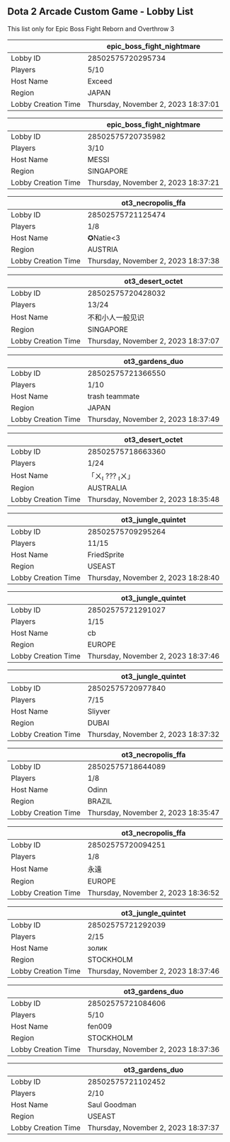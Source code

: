## Dota 2 Arcade Custom Game - Lobby List

This list only for Epic Boss Fight Reborn and Overthrow 3

|  | epic_boss_fight_nightmare |
| ------ | ------ |
| Lobby ID | 28502575720295734 |
| Players | 5/10 |
| Host Name | Exceed |
| Region | JAPAN |
| Lobby Creation Time | Thursday, November 2, 2023 18:37:01 |


|  | epic_boss_fight_nightmare |
| ------ | ------ |
| Lobby ID | 28502575720735982 |
| Players | 3/10 |
| Host Name | MESSI |
| Region | SINGAPORE |
| Lobby Creation Time | Thursday, November 2, 2023 18:37:21 |


|  | ot3_necropolis_ffa |
| ------ | ------ |
| Lobby ID | 28502575721125474 |
| Players | 1/8 |
| Host Name | ✪Natie<3 |
| Region | AUSTRIA |
| Lobby Creation Time | Thursday, November 2, 2023 18:37:38 |


|  | ot3_desert_octet |
| ------ | ------ |
| Lobby ID | 28502575720428032 |
| Players | 13/24 |
| Host Name | 不和小人一般见识 |
| Region | SINGAPORE |
| Lobby Creation Time | Thursday, November 2, 2023 18:37:07 |


|  | ot3_gardens_duo |
| ------ | ------ |
| Lobby ID | 28502575721366550 |
| Players | 1/10 |
| Host Name | trash teammate |
| Region | JAPAN |
| Lobby Creation Time | Thursday, November 2, 2023 18:37:49 |


|  | ot3_desert_octet |
| ------ | ------ |
| Lobby ID | 28502575718663360 |
| Players | 1/24 |
| Host Name | 「ㄨ ??? ㄨ」 |
| Region | AUSTRALIA |
| Lobby Creation Time | Thursday, November 2, 2023 18:35:48 |


|  | ot3_jungle_quintet |
| ------ | ------ |
| Lobby ID | 28502575709295264 |
| Players | 11/15 |
| Host Name | FriedSprite |
| Region | USEAST |
| Lobby Creation Time | Thursday, November 2, 2023 18:28:40 |


|  | ot3_jungle_quintet |
| ------ | ------ |
| Lobby ID | 28502575721291027 |
| Players | 1/15 |
| Host Name | cb|fh99^ # have fun :) |
| Region | EUROPE |
| Lobby Creation Time | Thursday, November 2, 2023 18:37:46 |


|  | ot3_jungle_quintet |
| ------ | ------ |
| Lobby ID | 28502575720977840 |
| Players | 7/15 |
| Host Name | Sliyver |
| Region | DUBAI |
| Lobby Creation Time | Thursday, November 2, 2023 18:37:32 |


|  | ot3_necropolis_ffa |
| ------ | ------ |
| Lobby ID | 28502575718644089 |
| Players | 1/8 |
| Host Name | Odinn |
| Region | BRAZIL |
| Lobby Creation Time | Thursday, November 2, 2023 18:35:47 |


|  | ot3_necropolis_ffa |
| ------ | ------ |
| Lobby ID | 28502575720094251 |
| Players | 1/8 |
| Host Name | 永遠 |
| Region | EUROPE |
| Lobby Creation Time | Thursday, November 2, 2023 18:36:52 |


|  | ot3_jungle_quintet |
| ------ | ------ |
| Lobby ID | 28502575721292039 |
| Players | 2/15 |
| Host Name | золик |
| Region | STOCKHOLM |
| Lobby Creation Time | Thursday, November 2, 2023 18:37:46 |


|  | ot3_gardens_duo |
| ------ | ------ |
| Lobby ID | 28502575721084606 |
| Players | 5/10 |
| Host Name | fen009 |
| Region | STOCKHOLM |
| Lobby Creation Time | Thursday, November 2, 2023 18:37:36 |


|  | ot3_gardens_duo |
| ------ | ------ |
| Lobby ID | 28502575721102452 |
| Players | 2/10 |
| Host Name | Saul Goodman |
| Region | USEAST |
| Lobby Creation Time | Thursday, November 2, 2023 18:37:37 |


